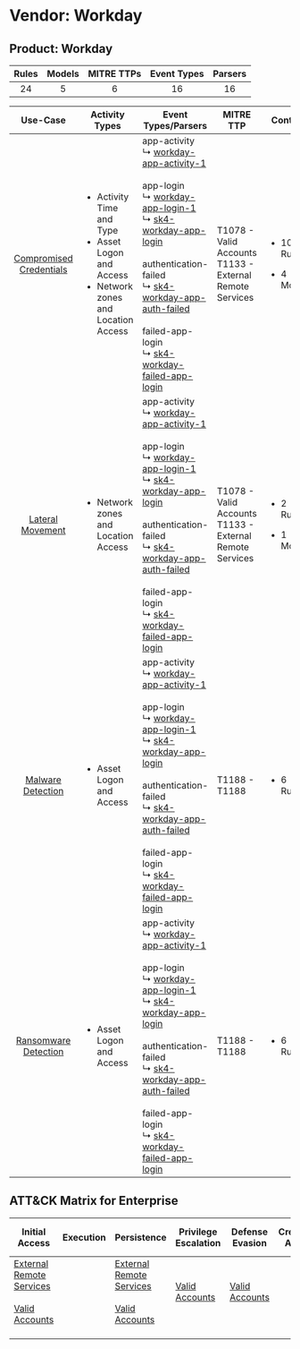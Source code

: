 Vendor: Workday
===============
Product: Workday
----------------
| Rules | Models | MITRE TTPs | Event Types | Parsers |
|:-----:|:------:|:----------:|:-----------:|:-------:|
|  24   |   5    |     6      |     16      |   16    |

|                                 Use-Case                                  | Activity Types                                                                                                     | Event Types/Parsers                                                                                                                                                                                                                                                                                                                                                                                                                                                                                                                     | MITRE TTP                                                      | Content                                              |
|:-------------------------------------------------------------------------:| ------------------------------------------------------------------------------------------------------------------ | --------------------------------------------------------------------------------------------------------------------------------------------------------------------------------------------------------------------------------------------------------------------------------------------------------------------------------------------------------------------------------------------------------------------------------------------------------------------------------------------------------------------------------------- | -------------------------------------------------------------- | ---------------------------------------------------- |
| [Compromised Credentials](../UseCases/usecase_compromised_credentials.md) | <ul><li>Activity Time  and Type</li><li>Asset Logon and Access</li><li>Network zones and Location Access</li></ul> |  app-activity<br> ↳ [workday-app-activity-1](../Parsers/parserContent_workday-app-activity-1.md)<br><br> app-login<br> ↳ [workday-app-login-1](../Parsers/parserContent_workday-app-login-1.md)<br> ↳ [sk4-workday-app-login](../Parsers/parserContent_sk4-workday-app-login.md)<br><br> authentication-failed<br> ↳ [sk4-workday-app-auth-failed](../Parsers/parserContent_sk4-workday-app-auth-failed.md)<br><br> failed-app-login<br> ↳ [sk4-workday-failed-app-login](../Parsers/parserContent_sk4-workday-failed-app-login.md)<br> | T1078 - Valid Accounts<br>T1133 - External Remote Services<br> | <ul><li>10 Rules</li></ul><ul><li>4 Models</li></ul> |
|        [Lateral Movement](../UseCases/usecase_lateral_movement.md)        | <ul><li>Network zones and Location Access</li></ul>                                                                |  app-activity<br> ↳ [workday-app-activity-1](../Parsers/parserContent_workday-app-activity-1.md)<br><br> app-login<br> ↳ [workday-app-login-1](../Parsers/parserContent_workday-app-login-1.md)<br> ↳ [sk4-workday-app-login](../Parsers/parserContent_sk4-workday-app-login.md)<br><br> authentication-failed<br> ↳ [sk4-workday-app-auth-failed](../Parsers/parserContent_sk4-workday-app-auth-failed.md)<br><br> failed-app-login<br> ↳ [sk4-workday-failed-app-login](../Parsers/parserContent_sk4-workday-failed-app-login.md)<br> | T1078 - Valid Accounts<br>T1133 - External Remote Services<br> | <ul><li>2 Rules</li></ul><ul><li>1 Models</li></ul>  |
|       [Malware Detection](../UseCases/usecase_malware_detection.md)       | <ul><li>Asset Logon and Access</li></ul>                                                                           |  app-activity<br> ↳ [workday-app-activity-1](../Parsers/parserContent_workday-app-activity-1.md)<br><br> app-login<br> ↳ [workday-app-login-1](../Parsers/parserContent_workday-app-login-1.md)<br> ↳ [sk4-workday-app-login](../Parsers/parserContent_sk4-workday-app-login.md)<br><br> authentication-failed<br> ↳ [sk4-workday-app-auth-failed](../Parsers/parserContent_sk4-workday-app-auth-failed.md)<br><br> failed-app-login<br> ↳ [sk4-workday-failed-app-login](../Parsers/parserContent_sk4-workday-failed-app-login.md)<br> | T1188 - T1188<br>                                              | <ul><li>6 Rules</li></ul>                            |
|    [Ransomware Detection](../UseCases/usecase_ransomware_detection.md)    | <ul><li>Asset Logon and Access</li></ul>                                                                           |  app-activity<br> ↳ [workday-app-activity-1](../Parsers/parserContent_workday-app-activity-1.md)<br><br> app-login<br> ↳ [workday-app-login-1](../Parsers/parserContent_workday-app-login-1.md)<br> ↳ [sk4-workday-app-login](../Parsers/parserContent_sk4-workday-app-login.md)<br><br> authentication-failed<br> ↳ [sk4-workday-app-auth-failed](../Parsers/parserContent_sk4-workday-app-auth-failed.md)<br><br> failed-app-login<br> ↳ [sk4-workday-failed-app-login](../Parsers/parserContent_sk4-workday-failed-app-login.md)<br> | T1188 - T1188<br>                                              | <ul><li>6 Rules</li></ul>                            |

ATT&CK Matrix for Enterprise
----------------------------
| Initial Access                                                                                                                                   | Execution | Persistence                                                                                                                                      | Privilege Escalation                                                | Defense Evasion                                                     | Credential Access | Discovery | Lateral Movement | Collection | Command and Control | Exfiltration | Impact |
| ------------------------------------------------------------------------------------------------------------------------------------------------ | --------- | ------------------------------------------------------------------------------------------------------------------------------------------------ | ------------------------------------------------------------------- | ------------------------------------------------------------------- | ----------------- | --------- | ---------------- | ---------- | ------------------- | ------------ | ------ |
| [External Remote Services](https://attack.mitre.org/techniques/T1133)<br><br>[Valid Accounts](https://attack.mitre.org/techniques/T1078)<br><br> |           | [External Remote Services](https://attack.mitre.org/techniques/T1133)<br><br>[Valid Accounts](https://attack.mitre.org/techniques/T1078)<br><br> | [Valid Accounts](https://attack.mitre.org/techniques/T1078)<br><br> | [Valid Accounts](https://attack.mitre.org/techniques/T1078)<br><br> |                   |           |                  |            |                     |              |        |